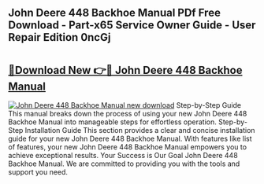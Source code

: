## John Deere 448 Backhoe Manual PDf Free Download - Part-x65 Service Owner Guide - User Repair Edition 0ncGj

# <h2><a href="http://bc95234.oget.top/?id=John+Deere+448+Backhoe+Manual">🔗Download New 👉🔴 John Deere 448 Backhoe Manual</a></h2>

[![John Deere 448 Backhoe Manual new download](https://i.imgur.com/5g1atiW.png)](http://bc95234.oget.top/?id=John+Deere+448+Backhoe+Manual)
Step-by-Step Guide This manual breaks down the process of using your new John Deere 448 Backhoe Manual into manageable steps for effortless operation. Step-by-Step Installation Guide This section provides a clear and concise installation guide for your new John Deere 448 Backhoe Manual. With features like list of features, your new John Deere 448 Backhoe Manual empowers you to achieve exceptional results. Your Success is Our Goal John Deere 448 Backhoe Manual. We are committed to providing you with the tools and support you need.
